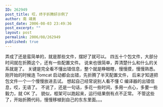 ```yaml
---
ID: 262949
post_title: 哎，终于折腾好示例了
author: 南 靖男
post_date: 2006-08-03 23:49:36
post_excerpt: ""
layout: post
permalink: 2006/08/262949
published: true
---
```

弄成了还是蛮简单的，就是那些文件，摆好了就可以。
四五十个包文件，大部分时间就在折腾这个，还有一些配置文件。
说来也很简单，弄清楚什么和什么的关系就是了。
关键是完全看不懂出错信息，整个就是睁眼瞎，慢慢摸，慢慢熟悉。
刚开始的时候连 Tomcat 启动都会出错，先折腾了半天配置文件，
后来才知道把包文件一个一个慢慢放进去试。
想起自己经常说别人看不懂 C 编译器的出错信息，哎，无语了。
不说了，还是一句话，多花一些时间，多用一点心，多要一些毅力，就 OK 了。
貌似，框架可以跑起来，运行结果倒有点不正常。
不管这些了，开始折腾代码，慢慢移植到自己的东东里面。。。
